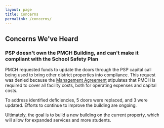 ```yaml
---
layout: page
title: Concerns
permalink: /concerns/
---
```


## Concerns We've Heard

### PSP doesn't own the PMCH Building, and can't make it compliant with the School Safety Plan

PMCH requested funds to update the doors through the PSP capital call being used to bring other district properties into compliance. This request was denied because the [Management Agreement](assets/files/2023-2024_Mgt_Agreement_Amendment.pdf) stipulates that PMCH is required to cover all facility costs, both for operating expenses and capital costs.

To address identified deficiencies, 5 doors were replaced, and 3 were updated. Efforts to continue to improve the building are ongoing.

Ultimately, the goal is to build a new building on the current property, which will allow for expanded services and more students.